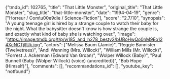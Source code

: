 {"tmdb_id": 102765, "title": "That Little Monster", "original_title": "That Little Monster", "slug_title": "that-little-monster", "date": "1994-04-19", "genre": ["Horreur / Com\u00e9die / Science-Fiction"], "score": "2.7/10", "synopsis": "A young teenage girl is hired by a strange couple to watch their baby for the night. What the babysitter doesn't know is how strange the couple is, and exactly what kind of baby she is watching over.", "image": "https://image.tmdb.org/t/p/w185_and_h278_bestv2/bUBoHwQo0nM9Eo124XcNCTjllUk.jpg", "actors": ["Melissa Baum (Jamie)", "Reggie Bannister (Twelvetrees)", "Andi Wenning (Mrs. Willock)", "William Mills (Mr. Willock)", "Forrest J. Ackerman (Edward Van Groan)", "Wolper Willock (Baby)", "Paul Bunnell (Baby (Wolper Willock) (voice) (uncredited))", "Bob Hope (Himself)"], "comments": [], "recommandations_id": [], "youtube_key": "notfound"}